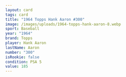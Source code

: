 ```yaml
---
layout: card
tags: card
title: "1964 Topps Hank Aaron #300"
image: /images/uploads/1964-topps-hank-aaron-8.webp
sport: Baseball
year: "1964"
brand: Topps
player: Hank Aaron
lastName: Aaron
number: "300"
isRookie: false
condition: PSA 5
value: 185
---
```

